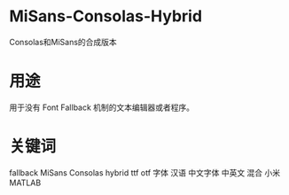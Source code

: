 # MiSans-Consolas-Hybrid 
Consolas和MiSans的合成版本
# 用途
用于没有 Font Fallback 机制的文本编辑器或者程序。
# 关键词
fallback
MiSans
Consolas
hybrid
ttf
otf
字体
汉语
中文字体
中英文
混合
小米
MATLAB
